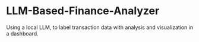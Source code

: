# LLM-Based-Finance-Analyzer
Using a local LLM, to label transaction data with analysis and visualization in a dashboard.
